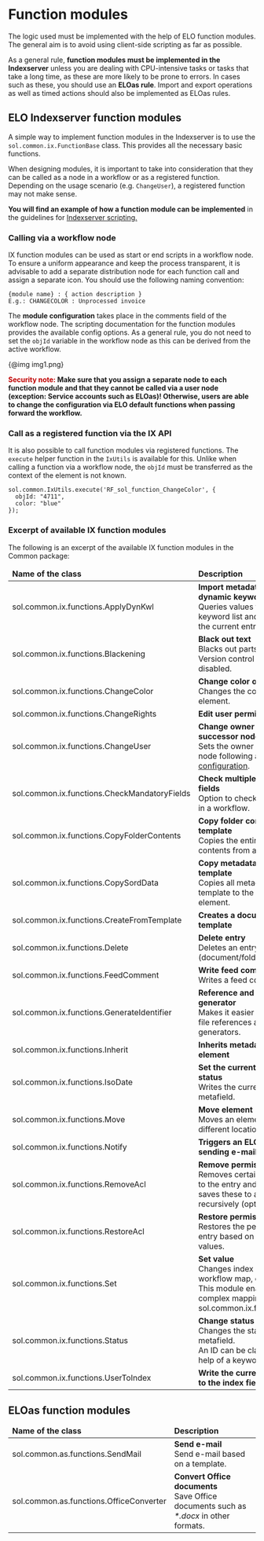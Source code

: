 <h1>Function modules</h1>
<p>The logic used must be implemented with the help of ELO function modules. The general aim is to avoid using client-side scripting as far as possible.</p>
<p>As a general rule, <span
style='font-weight:bold'>function modules must be implemented in the Indexserver</span> unless you are dealing with CPU-intensive tasks or tasks that take a long time</span>, as these are more likely to be prone to errors. In cases such as these, you should use an <span
style='font-weight:bold'>ELOas rule</span>. Import and export operations as well as timed actions should also be implemented as ELOas rules.</p>
<h2>ELO Indexserver function modules</h2>
<p>A simple way to implement function modules in the Indexserver is to use the <code>sol.common.ix.FunctionBase</code> class. This provides all the necessary basic functions. </p>
<p>When designing modules, it is important to take into consideration that they can be called as a node in a workflow or as a registered function. Depending on the usage scenario (e.g. <code>ChangeUser</code>), a registered function may not make sense.</p>
<p><span class="tag_important"><span
style='font-weight:bold'>You will find an example of how a function module can be implemented</span> in the guidelines for <a
href="#!/guide/p19_Indexserver_Scripting">Indexserver scripting.</a></span></p>
<h3>Calling via a workflow node</h3>
<p>IX function modules can be used as start or end scripts in a workflow node. To ensure a uniform appearance and keep the process transparent, it is advisable to add a separate distribution node for each function call and assign a separate icon. You should use the following naming convention:</p>
<pre><code>{module name} : { action description }
E.g.: CHANGECOLOR : Unprocessed invoice
</code></pre>
<p>The <span
style='font-weight:bold'>module configuration</span> takes place in the comments field of the workflow node. The scripting documentation for the function modules provides the available config options. As a general rule, you do not need to set the <code>objId</code> variable in the workflow node as this can be derived from the active workflow.</p>
<p>{@img img1.png}</p>
<p><span class="tag_caution"><span
style='font-weight:bold;color:#C00000'>Security note: </span><span
style='font-weight:bold'>Make sure that you assign a separate node to each function module and that they cannot be called via a user node (exception: Service accounts such as ELOas)! Otherwise, users are able to change the configuration via ELO default functions when passing forward the workflow.</span></span></p>
<h3>Call as a registered function via the IX API</h3>
<p>It is also possible to call function modules via registered functions. The <code>execute</code> helper function in the <code>IxUtils</code> is available for this. Unlike when calling a function via a workflow node, the <code>objId</code> must be transferred as the context of the element is not known.</p>
<pre><code>sol.common.IxUtils.execute('RF_sol_function_ChangeColor', {
  objId: &quot;4711&quot;,
  color: &quot;blue&quot;
});
</code></pre>
<h3>Excerpt of available IX function modules</h3>
<p>The following is an excerpt of the available IX function modules in the Common package:</p>
<table><thead><tr><td><span
style='font-weight:bold'>Name of the class</span></td><td><span
style='font-weight:bold'>Description</span></td></tr></thead><tbody><tr><td>    sol.common.ix.functions.ApplyDynKwl</td><td><span
style='font-weight:bold'>Import metadata from dynamic keyword list</span><br />Queries values from a dynamic keyword list and saves them to the current entry.<br /></td></tr><tr><td>    sol.common.ix.functions.Blackening</td><td><span
style='font-weight:bold'>Black out text</span><br />Blacks out parts of documents. <br />Version control should be disabled.</td></tr><tr><td>    sol.common.ix.functions.ChangeColor</td><td><span
style='font-weight:bold'>Change color of element</span><br />Changes the color of an element. </td></tr><tr><td>    sol.common.ix.functions.ChangeRights</td><td><span
style='font-weight:bold'>Edit user permissions</span></td></tr><tr><td>    sol.common.ix.functions.ChangeUser</td><td><span
style='font-weight:bold'>Change owner of the successor node</span><br />Sets the owner of a successor node following a <a
href="#!/guide/p20_Roles__Benutzer_dynamisch_ermitteln">role configuration</a>.</td></tr><tr><td>    sol.common.ix.functions.CheckMandatoryFields</td><td><span
style='font-weight:bold'>Check multiple mandatory fields</span><br />Option to check multiple values in a workflow.</td></tr><tr><td>    sol.common.ix.functions.CopyFolderContents</td><td><span
style='font-weight:bold'>Copy folder contents from template</span><br />Copies the entire folder contents from a template.</td></tr><tr><td>    sol.common.ix.functions.CopySordData</td><td><span
style='font-weight:bold'>Copy metadata from a template</span><br />Copies all metadata from a template to the current element.</td></tr><tr><td>    sol.common.ix.functions.CreateFromTemplate</td><td><span
style='font-weight:bold'>Creates a document from a template</span></td></tr><tr><td>    sol.common.ix.functions.Delete</td><td><span
style='font-weight:bold'>Delete entry</span><br />Deletes an entry (document/folder).</td></tr><tr><td>    sol.common.ix.functions.FeedComment</td><td><span
style='font-weight:bold'>Write feed comment</span><br />Writes a feed comment.</td></tr><tr><td>    sol.common.ix.functions.GenerateIdentifier</td><td><span
style='font-weight:bold'>Reference and name generator</span><br />Makes it easier to implement file references and name generators.</td></tr><tr><td>    sol.common.ix.functions.Inherit</td><td><span
style='font-weight:bold'>Inherits metadata from parent element</span></td></tr><tr><td>    sol.common.ix.functions.IsoDate</td><td><span
style='font-weight:bold'>Set the current ISO date as the status</span><br />Writes the current date to a metafield.</td></tr><tr><td>    sol.common.ix.functions.Move</td><td><span
style='font-weight:bold'>Move element</span><br />Moves an element in ELO to a different location.</td></tr><tr><td>    sol.common.ix.functions.Notify</td><td><span
style='font-weight:bold'>Triggers an ELOas rule for sending e-mails</span></td></tr><tr><td>    sol.common.ix.functions.RemoveAcl</td><td><span
style='font-weight:bold'>Remove permissions</span><br />Removes certain permissions to the entry and optionally saves these to a map field. Acts recursively (optional).</td></tr><tr><td>    sol.common.ix.functions.RestoreAcl</td><td><span
style='font-weight:bold'>Restore permissions</span><br />Restores the permissions to the entry based on the stored values.</td></tr><tr><td>    sol.common.ix.functions.Set</td><td><span
style='font-weight:bold'>Set value</span><br />Changes index values, workflow map, or map values. This module enables more complex mapping of sol.common.ix.functions.Status.</td></tr><tr><td>    sol.common.ix.functions.Status</td><td><span
style='font-weight:bold'>Change status</span><br />Changes the status of a metafield. <br />An ID can be classified with the help of a keyword list.</td></tr><tr><td>    sol.common.ix.functions.UserToIndex</td><td><span
style='font-weight:bold'>Write the current user name to the index field</span><br /></td></tr></tbody></table>

<h2>ELOas function modules</h2>
<table><thead><tr><td><span
style='font-weight:bold'>Name of the class</span></td><td><span
style='font-weight:bold'>Description</span></td></tr></thead><tbody><tr><td>    sol.common.as.functions.SendMail</td><td><span
style='font-weight:bold'>Send e-mail</span><br />Send e-mail based on a template.<br /></td></tr><tr><td>    sol.common.as.functions.OfficeConverter</td><td><span
style='font-weight:bold'>Convert Office documents</span><br />Save Office documents such as <span
style='font-style:italic'>*.docx</span> in other formats.</td></tr></tbody></table>
